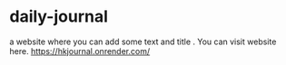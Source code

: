 # daily-journal
a website where you can add some text and title .
You can visit website here. https://hkjournal.onrender.com/
